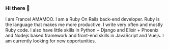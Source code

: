 ### Hi there 👋

I am Francel AMAMOO. I am a Ruby On Rails back-end developer.
Ruby is the language that makes me more productive. I write very often and mostly Ruby code. I also have little skills in Python + Django and Elixir + Phoenix and Nodejs based framework and front-end skills in JavaScript and Vuejs.
I am currently looking for new opportunities.
  
<!--
**francelwebdev/francelwebdev** is a ✨ _special_ ✨ repository because its `README.md` (this file) appears on your GitHub profile.

Here are some ideas to get you started:

- 🔭 I’m currently working on ...
- 🌱 I’m currently learning ...
- 👯 I’m looking to collaborate on ...
- 🤔 I’m looking for help with ...
- 💬 Ask me about ...
- 📫 How to reach me: ...
- 😄 Pronouns: ...
- ⚡ Fun fact: ...
-->
